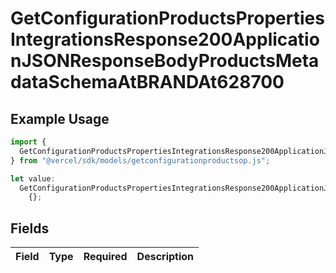 # GetConfigurationProductsPropertiesIntegrationsResponse200ApplicationJSONResponseBodyProductsMetadataSchemaAtBRANDAt628700

## Example Usage

```typescript
import {
  GetConfigurationProductsPropertiesIntegrationsResponse200ApplicationJSONResponseBodyProductsMetadataSchemaAtBRANDAt628700,
} from "@vercel/sdk/models/getconfigurationproductsop.js";

let value:
  GetConfigurationProductsPropertiesIntegrationsResponse200ApplicationJSONResponseBodyProductsMetadataSchemaAtBRANDAt628700 =
    {};
```

## Fields

| Field       | Type        | Required    | Description |
| ----------- | ----------- | ----------- | ----------- |